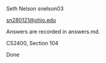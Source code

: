 Seth Nelson
snelson03

sn280121@ohio.edu

Answers are recorded in answers.md.

CS2400, Section 104

Done
